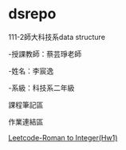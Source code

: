 # dsrepo

111-2師大科技系data structure

-授課教師：蔡芸琤老師

-姓名：李宸逸

-系級：科技系二年級

課程筆記區

作業連結區

[Leetcode-Roman to Integer(Hw1)](https://youtu.be/UdT5CSLNrEg)

